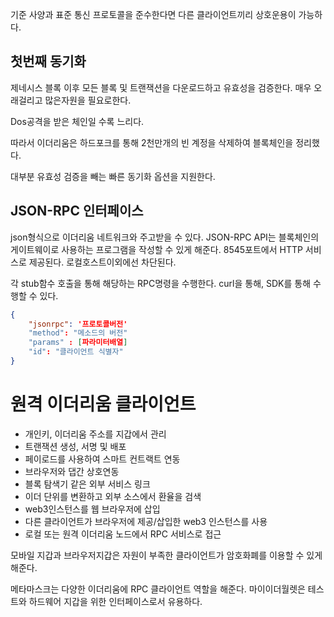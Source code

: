 기준 사양과 표준 통신 프로토콜을 준수한다면 다른 클라이언트끼리 상호운용이 가능하다.


## 첫번째 동기화
제네시스 블록 이후 모든 블록 및 트랜잭션을 다운로드하고 유효성을 검증한다.
매우 오래걸리고 많은자원을 필요로한다.

Dos공격을 받은 체인일 수록 느리다.

따라서 이더리움은 하드포크를 통해 2천만개의 빈 계정을 삭제하여 블록체인을 정리했다.

대부분 유효성 검증을 빼는 빠른 동기화 옵션을 지원한다.

## JSON-RPC 인터페이스
json형식으로 이더리움 네트워크와 주고받을 수 있다.
JSON-RPC API는 블록체인의 게이트웨이로 사용하는 프로그램을 작성할 수 있게 해준다.
8545포트에서 HTTP 서비스로 제공된다.
로컬호스트이외에선 차단된다.

각 stub함수 호출을 통해 해당하는 RPC명령을 수행한다.
curl을 통해, SDK를 통해 수행할 수 있다.


```json
{
	"jsonrpc": '프로토콜버전'
	"method": "메소드의 버전"
	"params" : [파라미터배열]
	"id": "클라이언트 식별자"
}
```



# 원격 이더리움 클라이언트
- 개인키, 이더리움 주소를 지갑에서 관리
- 트랜잭션 생성, 서명 및 배포
- 페이로드를 사용하여 스마트 컨트랙트 연동
- 브라우저와 댑간 상호연동
- 블록 탐색기 같은 외부 서비스 링크
- 이더 단위를 변환하고 외부 소스에서 환율을 검색
- web3인스턴스를 웹 브라우저에 삽입
- 다른 클라이언트가 브라우저에 제공/삽입한 web3 인스턴스를 사용
- 로컬 또는 원격 이더리움 노드에서 RPC 서비스로 접근

모바일 지갑과 브라우저지갑은 자원이 부족한 클라이언트가 암호화폐를 이용할 수 있게 해준다.


메타마스크는 다양한 이더리움에 RPC 클라이언트 역할을 해준다.
마이이더월렛은 테스트와 하드웨어 지갑을 위한 인터페이스로서 유용하다.
